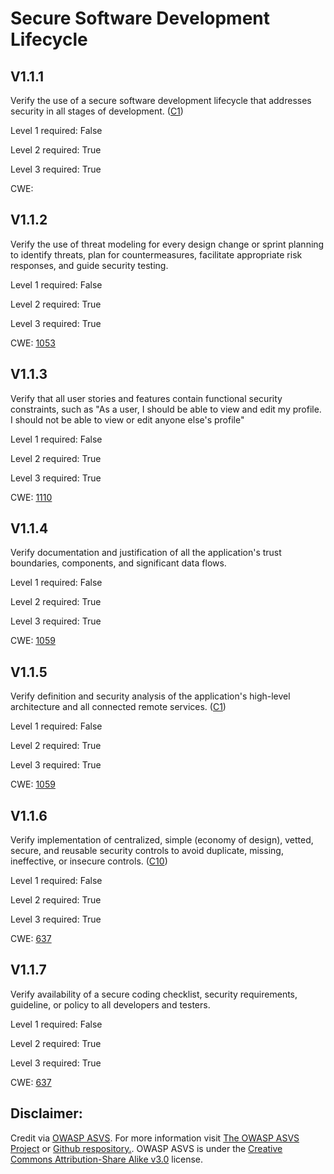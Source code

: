 #  Secure Software Development Lifecycle

## V1.1.1

Verify the use of a secure software development lifecycle that addresses security in all stages of development. ([C1](https://owasp.org/www-project-proactive-controls/#div-numbering))

Level 1 required: False

Level 2 required: True

Level 3 required: True

CWE: [](https://cwe.mitre.org/data/definitions/)

## V1.1.2

Verify the use of threat modeling for every design change or sprint planning to identify threats, plan for countermeasures, facilitate appropriate risk responses, and guide security testing.

Level 1 required: False

Level 2 required: True

Level 3 required: True

CWE: [1053](https://cwe.mitre.org/data/definitions/1053)

## V1.1.3

Verify that all user stories and features contain functional security constraints, such as "As a user, I should be able to view and edit my profile. I should not be able to view or edit anyone else's profile"

Level 1 required: False

Level 2 required: True

Level 3 required: True

CWE: [1110](https://cwe.mitre.org/data/definitions/1110)

## V1.1.4

Verify documentation and justification of all the application's trust boundaries, components, and significant data flows.

Level 1 required: False

Level 2 required: True

Level 3 required: True

CWE: [1059](https://cwe.mitre.org/data/definitions/1059)

## V1.1.5

Verify definition and security analysis of the application's high-level architecture and all connected remote services. ([C1](https://owasp.org/www-project-proactive-controls/#div-numbering))

Level 1 required: False

Level 2 required: True

Level 3 required: True

CWE: [1059](https://cwe.mitre.org/data/definitions/1059)

## V1.1.6

Verify implementation of centralized, simple (economy of design), vetted, secure, and reusable security controls to avoid duplicate, missing, ineffective, or insecure controls. ([C10](https://owasp.org/www-project-proactive-controls/#div-numbering))

Level 1 required: False

Level 2 required: True

Level 3 required: True

CWE: [637](https://cwe.mitre.org/data/definitions/637)

## V1.1.7

Verify availability of a secure coding checklist, security requirements, guideline, or policy to all developers and testers.

Level 1 required: False

Level 2 required: True

Level 3 required: True

CWE: [637](https://cwe.mitre.org/data/definitions/637)



## Disclaimer:

Credit via [OWASP ASVS](https://owasp.org/www-project-application-security-verification-standard/). For more information visit [The OWASP ASVS Project](https://owasp.org/www-project-application-security-verification-standard/) or [Github respository.](https://github.com/OWASP/ASVS). OWASP ASVS is under the [Creative Commons Attribution-Share Alike v3.0](https://creativecommons.org/licenses/by-sa/3.0/) license.
